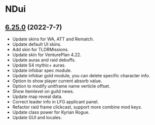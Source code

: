 # NDui

## [6.25.0](https://github.com/siweia/NDui/tree/6.25.0) (2022-7-7)

- Update skins for WA, ATT and Rematch.
- Update default UI skins.
- Add skin for TLDRMissions.
- Update skin for VenturePlan 4.22.
- Update auras and raid debuffs.
- Update S4 mythic+ auras.
- Update infobar spec module.
- Update infobar gold module, you can delete specific character info.
- Option to show player current absorb value.
- Option to modify unitframe name verticle offset.
- Show itemlevel on guild news.
- Update map reveal data.
- Correct leader info in LFG applicant panel.
- Refactor raid frame clickcast, support more combine mod keys.
- Update class power for Kyrian Rogue.
- Update GUI and locales.